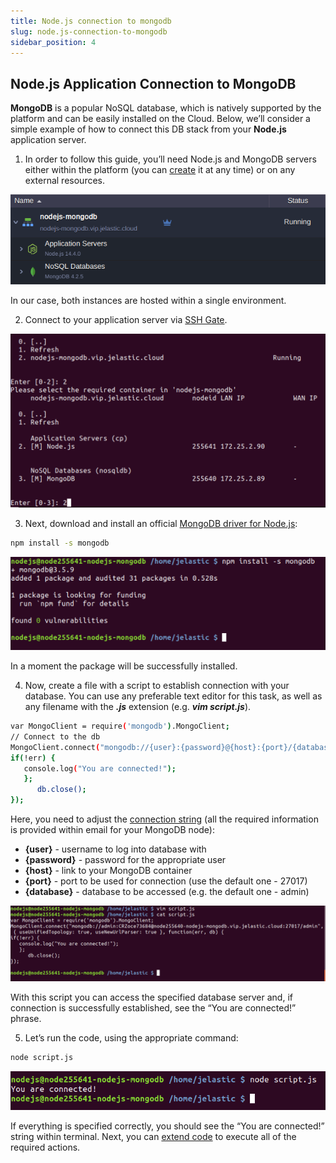 ```yaml
---
title: Node.js connection to mongodb
slug: node.js-connection-to-mongodb
sidebar_position: 4
---
```


## Node.js Application Connection to MongoDB

**MongoDB** is a popular NoSQL database, which is natively supported by the platform and can be easily installed on the Cloud. Below, we’ll consider a simple example of how to connect this DB stack from your **Node.js** application server.

1. In order to follow this guide, you’ll need Node.js and MongoDB servers either within the platform (you can [create](/docs/EnvironmentManagement/Setting%20Up%20Environment) it at any time) or on any external resources.

<div style={{
    display:'flex',
    justifyContent: 'center',
    margin: '0 0 1rem 0'
}}>

![Locale Dropdown](./img/NodejsConnectiontoMongoDB/01-mongodb-nodejs-environment.png)

</div>

In our case, both instances are hosted within a single environment.

2. Connect to your application server via [SSH Gate](/docs/Deployment%20Tools/SSH/SSH%20Overview#ssh-gate-overview).

<div style={{
    display:'flex',
    justifyContent: 'center',
    margin: '0 0 1rem 0'
}}>

![Locale Dropdown](./img/NodejsConnectiontoMongoDB/02-ssh-connection-to-nodejs.png)

</div>

3. Next, download and install an official [MongoDB driver for Node.js](https://github.com/mongodb/node-mongodb-native):

```bash
npm install -s mongodb
```

<div style={{
    display:'flex',
    justifyContent: 'center',
    margin: '0 0 1rem 0'
}}>

![Locale Dropdown](./img/NodejsConnectiontoMongoDB/03-install-mongodb-driver-for-nodejs.png)

</div>

In a moment the package will be successfully installed.

4. Now, create a file with a script to establish connection with your database. You can use any preferable text editor for this task, as well as any filename with the **_.js_** extension (e.g. **_vim script.js_**).

```bash
var MongoClient = require('mongodb').MongoClient;
// Connect to the db
MongoClient.connect("mongodb://{user}:{password}@{host}:{port}/{database}", { useUnifiedTopology: true, useNewUrlParser: true }, function(err, db) {
if(!err) {
   console.log("You are connected!");
   };
      db.close();
});
```

Here, you need to adjust the [connection string](https://www.mongodb.com/docs/manual/reference/connection-string/) (all the required information is provided within email for your MongoDB node):

- **{user}** - username to log into database with
- **{password}** - password for the appropriate user
- **{host}** - link to your MongoDB container
- **{port}** - port to be used for connection (use the default one - 27017)
- **{database}** - database to be accessed (e.g. the default one - admin)

<div style={{
    display:'flex',
    justifyContent: 'center',
    margin: '0 0 1rem 0'
}}>

![Locale Dropdown](./img/NodejsConnectiontoMongoDB/04-mongodb-connection-script.png)

</div>

With this script you can access the specified database server and, if connection is successfully established, see the “You are connected!” phrase.

5. Let’s run the code, using the appropriate command:

```bash
node script.js
```

<div style={{
    display:'flex',
    justifyContent: 'center',
    margin: '0 0 1rem 0'
}}>

![Locale Dropdown](./img/NodejsConnectiontoMongoDB/05-check-nodejs-connection-to-mongodb.png)

</div>

If everything is specified correctly, you should see the “You are connected!” string within terminal. Next, you can [extend code](http://mongodb.github.io/node-mongodb-native/2.2/api/) to execute all of the required actions.
